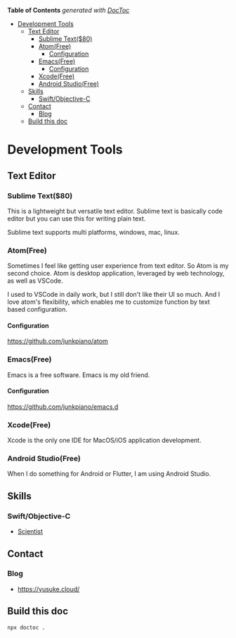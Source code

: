 <!-- START doctoc generated TOC please keep comment here to allow auto update -->
<!-- DON'T EDIT THIS SECTION, INSTEAD RE-RUN doctoc TO UPDATE -->
**Table of Contents**  *generated with [DocToc](https://github.com/thlorenz/doctoc)*

- [Development Tools](#development-tools)
  - [Text Editor](#text-editor)
    - [Sublime Text($80)](#sublime-text80)
    - [Atom(Free)](#atomfree)
      - [Configuration](#configuration)
    - [Emacs(Free)](#emacsfree)
      - [Configuration](#configuration-1)
    - [Xcode(Free)](#xcodefree)
    - [Android Studio(Free)](#android-studiofree)
  - [Skills](#skills)
    - [Swift/Objective-C](#swiftobjective-c)
  - [Contact](#contact)
    - [Blog](#blog)
  - [Build this doc](#build-this-doc)

<!-- END doctoc generated TOC please keep comment here to allow auto update -->

Development Tools
=======================

## Text Editor

### Sublime Text($80)

This is a lightweight but versatile text editor.
Sublime text is basically code editor but you can use this for writing plain text.

Sublime text supports multi platforms, windows, mac, linux.

### Atom(Free)

Sometimes I feel like getting user experience from text editor. So Atom is my second choice.
Atom is desktop application, leveraged by web technology, as well as VSCode.

I used to VSCode in daily work, but I still don't like their UI so much. And I love atom's flexibility, which enables me to customize function by text based configuration.

#### Configuration

https://github.com/junkpiano/atom

### Emacs(Free)

Emacs is a free software. Emacs is my old friend.

#### Configuration

https://github.com/junkpiano/emacs.d

### Xcode(Free)

Xcode is the only one IDE for MacOS/iOS application development.

### Android Studio(Free)

When I do something for Android or Flutter, I am using Android Studio.

## Skills

### Swift/Objective-C

- [Scientist](https://github.com/junkpiano/scientist)

## Contact

### Blog

- https://yusuke.cloud/

## Build this doc

```
npx doctoc .
```

